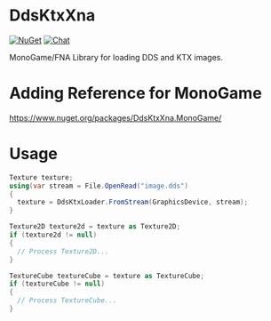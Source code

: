# DdsKtxXna
[![NuGet](https://img.shields.io/nuget/v/DdsKtxXna.Monogame.svg)](https://www.nuget.org/packages/DdsKtxXna.Monogame/) [![Chat](https://img.shields.io/discord/628186029488340992.svg)](https://discord.gg/ZeHxhCY)

MonoGame/FNA Library for loading DDS and KTX images.

# Adding Reference for MonoGame
https://www.nuget.org/packages/DdsKtxXna.MonoGame/

# Usage
```c#
Texture texture;
using(var stream = File.OpenRead("image.dds")
{
  texture = DdsKtxLoader.FromStream(GraphicsDevice, stream);
}

Texture2D texture2d = texture as Texture2D;
if (texture2d != null)
{
  // Process Texture2D...
}

TextureCube textureCube = texture as TextureCube;
if (textureCube != null)
{
  // Process TextureCube...
}

```

